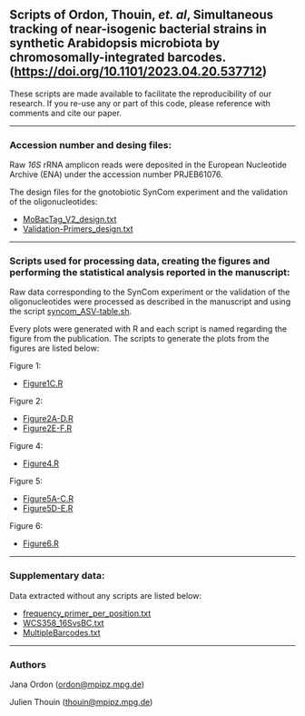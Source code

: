 ## Scripts of Ordon, Thouin, *et. al*, Simultaneous tracking of near-isogenic bacterial strains in synthetic Arabidopsis microbiota by chromosomally-integrated barcodes. (https://doi.org/10.1101/2023.04.20.537712)

These scripts are made available to facilitate the reproducibility of our research. If you re-use any or part of this code, please reference with comments and cite our paper.

---------------------------

### Accession number and desing files:

Raw *16S* rRNA amplicon reads were deposited in the European Nucleotide Archive (ENA) under the accession number PRJEB61076.

The design files for the gnotobiotic SynCom experiment and the validation of the oligonucleotides:
- [MoBacTag_V2_design.txt](https://github.com/thouinjulien/MoBacTag/blob/main/MoBacTag_V2_design.txt)
- [Validation-Primers_design.txt](https://github.com/thouinjulien/MoBacTag/blob/main/Validation-Primers_design.txt)

---------------------------

### Scripts used for processing data, creating the figures and performing the statistical analysis reported in the manuscript:

Raw data corresponding to the SynCom experiment or the validation of the oligonucleotides were processed as described in the manuscript and using the script [syncom_ASV-table.sh](https://github.com/thouinjulien/MoBacTag/blob/main/syncom_ASV-table.sh).

Every plots were generated with R and each script is named regarding the figure from the publication.
The scripts to generate the plots from the figures are listed below:

Figure 1: 
- [Figure1C.R](https://github.com/thouinjulien/MoBacTag/blob/main/Figure1C.R)

Figure 2: 
- [Figure2A-D.R](https://github.com/thouinjulien/MoBacTag/blob/main/Figure2A-D.R)
- [Figure2E-F.R](https://github.com/thouinjulien/MoBacTag/blob/main/Figure2E-F.R)

Figure 4:
- [Figure4.R](https://github.com/thouinjulien/MoBacTag/blob/main/Figure4.R)

Figure 5: 
- [Figure5A-C.R](https://github.com/thouinjulien/MoBacTag/blob/main/Figure5A-C.R)
- [Figure5D-E.R](https://github.com/thouinjulien/MoBacTag/blob/main/Figure5D-E.R)

Figure 6:
- [Figure6.R](https://github.com/thouinjulien/MoBacTag/blob/main/Figure6.R)

---------------------------

### Supplementary data:

Data extracted without any scripts are listed below: 
- [frequency_primer_per_position.txt](https://github.com/thouinjulien/MoBacTag/blob/main/frequency_primer_per_position.txt)
- [WCS358_16SvsBC.txt](https://github.com/thouinjulien/MoBacTag/blob/main/WCS358_16SvsBC.txt)
- [MultipleBarcodes.txt](https://github.com/thouinjulien/MoBacTag/blob/main/MultipleBarcodes.txt)

---------------------------

### Authors

Jana Ordon (ordon@mpipz.mpg.de)

Julien Thouin (thouin@mpipz.mpg.de)

